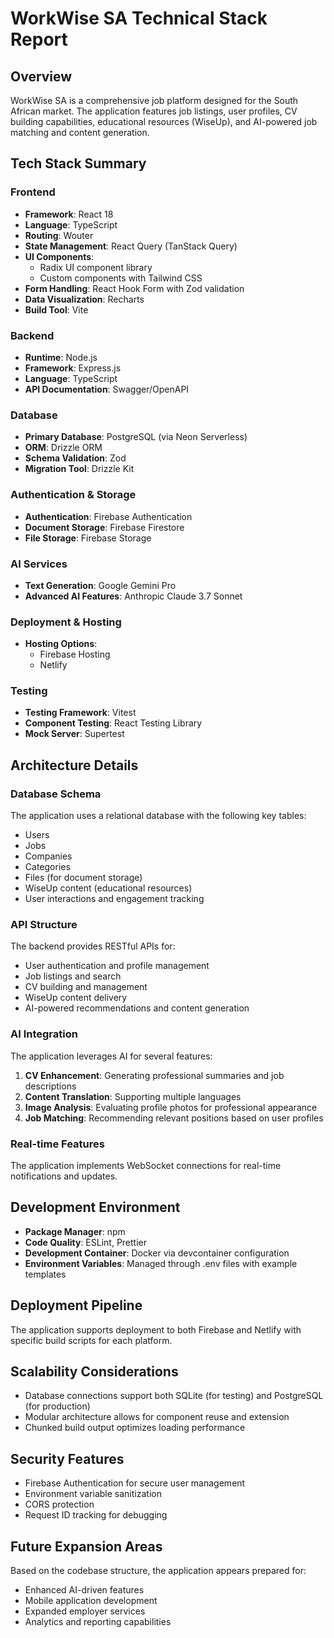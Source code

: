 # WorkWise SA Technical Stack Report

## Overview
WorkWise SA is a comprehensive job platform designed for the South African market. The application features job listings, user profiles, CV building capabilities, educational resources (WiseUp), and AI-powered job matching and content generation.

## Tech Stack Summary

### Frontend
- **Framework**: React 18
- **Language**: TypeScript
- **Routing**: Wouter
- **State Management**: React Query (TanStack Query)
- **UI Components**: 
  - Radix UI component library
  - Custom components with Tailwind CSS
- **Form Handling**: React Hook Form with Zod validation
- **Data Visualization**: Recharts
- **Build Tool**: Vite

### Backend
- **Runtime**: Node.js
- **Framework**: Express.js
- **Language**: TypeScript
- **API Documentation**: Swagger/OpenAPI

### Database
- **Primary Database**: PostgreSQL (via Neon Serverless)
- **ORM**: Drizzle ORM
- **Schema Validation**: Zod
- **Migration Tool**: Drizzle Kit

### Authentication & Storage
- **Authentication**: Firebase Authentication
- **Document Storage**: Firebase Firestore
- **File Storage**: Firebase Storage

### AI Services
- **Text Generation**: Google Gemini Pro
- **Advanced AI Features**: Anthropic Claude 3.7 Sonnet

### Deployment & Hosting
- **Hosting Options**:
  - Firebase Hosting
  - Netlify

### Testing
- **Testing Framework**: Vitest
- **Component Testing**: React Testing Library
- **Mock Server**: Supertest

## Architecture Details

### Database Schema
The application uses a relational database with the following key tables:
- Users
- Jobs
- Companies
- Categories
- Files (for document storage)
- WiseUp content (educational resources)
- User interactions and engagement tracking

### API Structure
The backend provides RESTful APIs for:
- User authentication and profile management
- Job listings and search
- CV building and management
- WiseUp content delivery
- AI-powered recommendations and content generation

### AI Integration
The application leverages AI for several features:
1. **CV Enhancement**: Generating professional summaries and job descriptions
2. **Content Translation**: Supporting multiple languages
3. **Image Analysis**: Evaluating profile photos for professional appearance
4. **Job Matching**: Recommending relevant positions based on user profiles

### Real-time Features
The application implements WebSocket connections for real-time notifications and updates.

## Development Environment
- **Package Manager**: npm
- **Code Quality**: ESLint, Prettier
- **Development Container**: Docker via devcontainer configuration
- **Environment Variables**: Managed through .env files with example templates

## Deployment Pipeline
The application supports deployment to both Firebase and Netlify with specific build scripts for each platform.

## Scalability Considerations
- Database connections support both SQLite (for testing) and PostgreSQL (for production)
- Modular architecture allows for component reuse and extension
- Chunked build output optimizes loading performance

## Security Features
- Firebase Authentication for secure user management
- Environment variable sanitization
- CORS protection
- Request ID tracking for debugging

## Future Expansion Areas
Based on the codebase structure, the application appears prepared for:
- Enhanced AI-driven features
- Mobile application development
- Expanded employer services
- Analytics and reporting capabilities